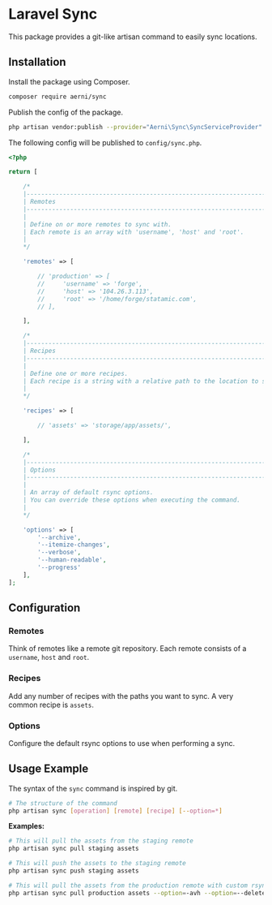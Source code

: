 # Laravel Sync
This package provides a git-like artisan command to easily sync locations.

## Installation
Install the package using Composer.

```bash
composer require aerni/sync
```

Publish the config of the package.

```bash
php artisan vendor:publish --provider="Aerni\Sync\SyncServiceProvider"
```

The following config will be published to `config/sync.php`.

```php
<?php

return [

    /*
    |--------------------------------------------------------------------------
    | Remotes
    |--------------------------------------------------------------------------
    |
    | Define on or more remotes to sync with.
    | Each remote is an array with 'username', 'host' and 'root'.
    |
    */

    'remotes' => [

        // 'production' => [
        //     'username' => 'forge',
        //     'host' => '104.26.3.113',
        //     'root' => '/home/forge/statamic.com',
        // ],

    ],

    /*
    |--------------------------------------------------------------------------
    | Recipes
    |--------------------------------------------------------------------------
    |
    | Define one or more recipes.
    | Each recipe is a string with a relative path to the location to sync.
    |
    */

    'recipes' => [

        // 'assets' => 'storage/app/assets/',

    ],

    /*
    |--------------------------------------------------------------------------
    | Options
    |--------------------------------------------------------------------------
    |
    | An array of default rsync options.
    | You can override these options when executing the command.
    |
    */

    'options' => [
        '--archive',
        '--itemize-changes',
        '--verbose',
        '--human-readable',
        '--progress'
    ],
];
```

## Configuration

### Remotes
Think of remotes like a remote git repository. Each remote consists of a `username`, `host` and `root`.

### Recipes
Add any number of recipes with the paths you want to sync. A very common recipe is `assets`.

### Options
Configure the default rsync options to use when performing a sync.

## Usage Example
The syntax of the `sync` command is inspired by git.

```bash
# The structure of the command
php artisan sync [operation] [remote] [recipe] [--option=*]
```

**Examples:**
```bash
# This will pull the assets from the staging remote
php artisan sync pull staging assets

# This will push the assets to the staging remote
php artisan sync push staging assets

# This will pull the assets from the production remote with custom rsync options
php artisan sync pull production assets --option=-avh --option=--delete
```

